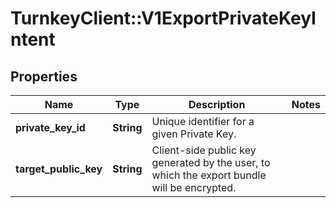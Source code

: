 # TurnkeyClient::V1ExportPrivateKeyIntent

## Properties
Name | Type | Description | Notes
------------ | ------------- | ------------- | -------------
**private_key_id** | **String** | Unique identifier for a given Private Key. | 
**target_public_key** | **String** | Client-side public key generated by the user, to which the export bundle will be encrypted. | 

